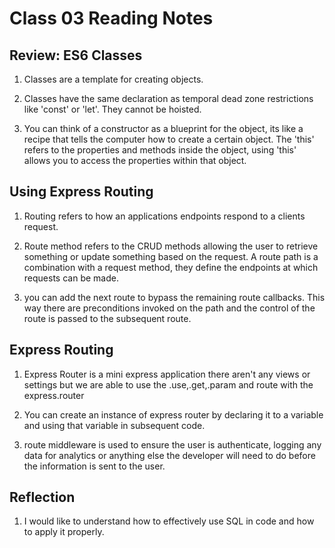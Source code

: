 # Class 03 Reading Notes

## Review: ES6 Classes

1) Classes are a template for creating objects.

2) Classes have the same declaration as temporal dead zone restrictions like 'const' or 'let'. They cannot be hoisted.

3) You can think of a constructor as a blueprint for the object, its like a recipe that tells the computer how to create a certain object. The 'this' refers to the properties and methods inside the object, using 'this' allows you to access the properties within that object.

## Using Express Routing

1) Routing refers to how an applications endpoints respond to a clients request.

2) Route method refers to the CRUD methods allowing the user to retrieve something or update something based on the request. A route path is a combination with a request method, they define the endpoints at which requests can be made.

3) you can add the next route to bypass the remaining route callbacks. This way there are preconditions invoked on the path and the control of the route is passed to the subsequent route.

## Express Routing

1) Express Router is a mini express application there aren't any views or settings but we are able to use the .use,.get,.param and route with the express.router

2) You can create an instance of express router by declaring it to a variable and using that variable in subsequent code.

3) route middleware is used to ensure the user is authenticate, logging any data for analytics or anything else the developer will need to do before the information is sent to the user.

## Reflection

1) I would like to understand how to effectively use SQL in code and how to apply it properly.
